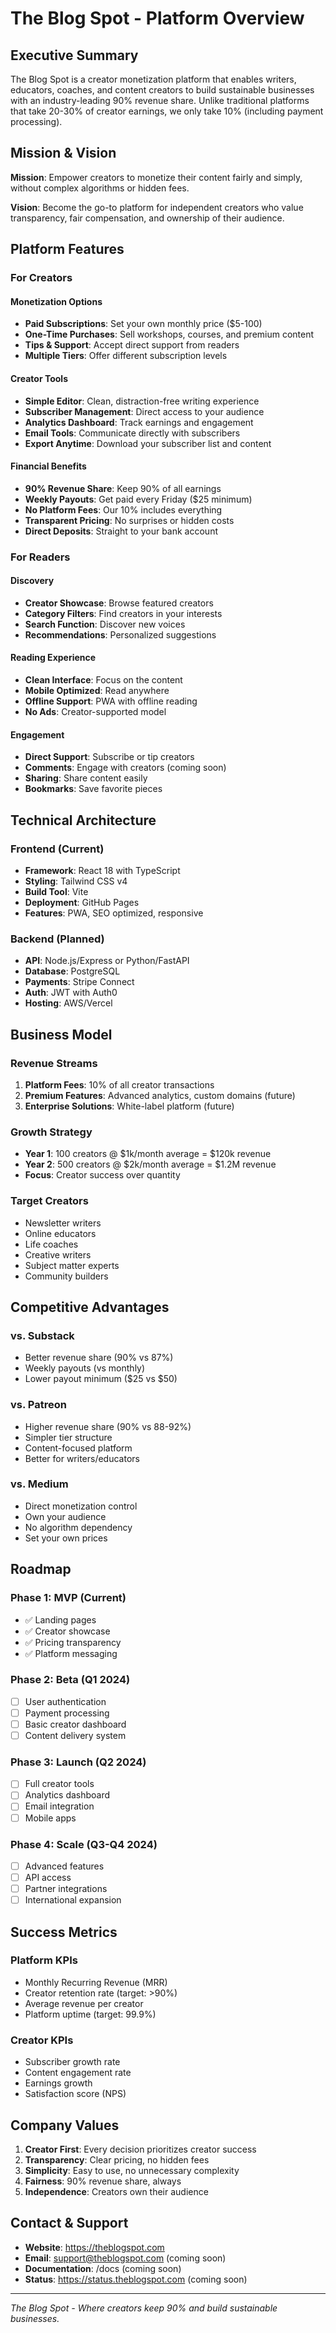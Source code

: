 # The Blog Spot - Platform Overview

## Executive Summary

The Blog Spot is a creator monetization platform that enables writers, educators, coaches, and content creators to build sustainable businesses with an industry-leading 90% revenue share. Unlike traditional platforms that take 20-30% of creator earnings, we only take 10% (including payment processing).

## Mission & Vision

**Mission**: Empower creators to monetize their content fairly and simply, without complex algorithms or hidden fees.

**Vision**: Become the go-to platform for independent creators who value transparency, fair compensation, and ownership of their audience.

## Platform Features

### For Creators

#### Monetization Options

- **Paid Subscriptions**: Set your own monthly price ($5-100)
- **One-Time Purchases**: Sell workshops, courses, and premium content
- **Tips & Support**: Accept direct support from readers
- **Multiple Tiers**: Offer different subscription levels

#### Creator Tools

- **Simple Editor**: Clean, distraction-free writing experience
- **Subscriber Management**: Direct access to your audience
- **Analytics Dashboard**: Track earnings and engagement
- **Email Tools**: Communicate directly with subscribers
- **Export Anytime**: Download your subscriber list and content

#### Financial Benefits

- **90% Revenue Share**: Keep 90% of all earnings
- **Weekly Payouts**: Get paid every Friday ($25 minimum)
- **No Platform Fees**: Our 10% includes everything
- **Transparent Pricing**: No surprises or hidden costs
- **Direct Deposits**: Straight to your bank account

### For Readers

#### Discovery

- **Creator Showcase**: Browse featured creators
- **Category Filters**: Find creators in your interests
- **Search Function**: Discover new voices
- **Recommendations**: Personalized suggestions

#### Reading Experience

- **Clean Interface**: Focus on the content
- **Mobile Optimized**: Read anywhere
- **Offline Support**: PWA with offline reading
- **No Ads**: Creator-supported model

#### Engagement

- **Direct Support**: Subscribe or tip creators
- **Comments**: Engage with creators (coming soon)
- **Sharing**: Share content easily
- **Bookmarks**: Save favorite pieces

## Technical Architecture

### Frontend (Current)

- **Framework**: React 18 with TypeScript
- **Styling**: Tailwind CSS v4
- **Build Tool**: Vite
- **Deployment**: GitHub Pages
- **Features**: PWA, SEO optimized, responsive

### Backend (Planned)

- **API**: Node.js/Express or Python/FastAPI
- **Database**: PostgreSQL
- **Payments**: Stripe Connect
- **Auth**: JWT with Auth0
- **Hosting**: AWS/Vercel

## Business Model

### Revenue Streams

1. **Platform Fees**: 10% of all creator transactions
2. **Premium Features**: Advanced analytics, custom domains (future)
3. **Enterprise Solutions**: White-label platform (future)

### Growth Strategy

- **Year 1**: 100 creators @ $1k/month average = $120k revenue
- **Year 2**: 500 creators @ $2k/month average = $1.2M revenue
- **Focus**: Creator success over quantity

### Target Creators

- Newsletter writers
- Online educators
- Life coaches
- Creative writers
- Subject matter experts
- Community builders

## Competitive Advantages

### vs. Substack

- Better revenue share (90% vs 87%)
- Weekly payouts (vs monthly)
- Lower payout minimum ($25 vs $50)

### vs. Patreon

- Higher revenue share (90% vs 88-92%)
- Simpler tier structure
- Content-focused platform
- Better for writers/educators

### vs. Medium

- Direct monetization control
- Own your audience
- No algorithm dependency
- Set your own prices

## Roadmap

### Phase 1: MVP (Current)

- ✅ Landing pages
- ✅ Creator showcase
- ✅ Pricing transparency
- ✅ Platform messaging

### Phase 2: Beta (Q1 2024)

- [ ] User authentication
- [ ] Payment processing
- [ ] Basic creator dashboard
- [ ] Content delivery system

### Phase 3: Launch (Q2 2024)

- [ ] Full creator tools
- [ ] Analytics dashboard
- [ ] Email integration
- [ ] Mobile apps

### Phase 4: Scale (Q3-Q4 2024)

- [ ] Advanced features
- [ ] API access
- [ ] Partner integrations
- [ ] International expansion

## Success Metrics

### Platform KPIs

- Monthly Recurring Revenue (MRR)
- Creator retention rate (target: >90%)
- Average revenue per creator
- Platform uptime (target: 99.9%)

### Creator KPIs

- Subscriber growth rate
- Content engagement rate
- Earnings growth
- Satisfaction score (NPS)

## Company Values

1. **Creator First**: Every decision prioritizes creator success
2. **Transparency**: Clear pricing, no hidden fees
3. **Simplicity**: Easy to use, no unnecessary complexity
4. **Fairness**: 90% revenue share, always
5. **Independence**: Creators own their audience

## Contact & Support

- **Website**: https://theblogspot.com
- **Email**: support@theblogspot.com (coming soon)
- **Documentation**: /docs (coming soon)
- **Status**: https://status.theblogspot.com (coming soon)

---

_The Blog Spot - Where creators keep 90% and build sustainable businesses._

